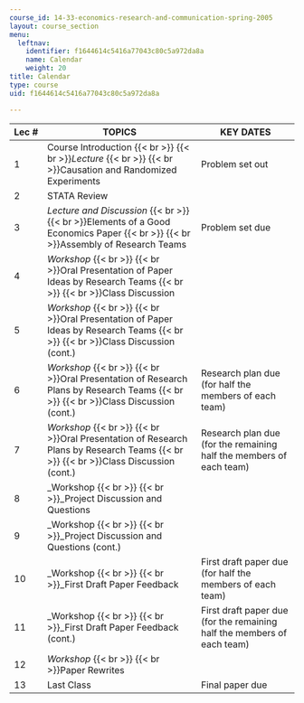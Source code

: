 ```yaml
---
course_id: 14-33-economics-research-and-communication-spring-2005
layout: course_section
menu:
  leftnav:
    identifier: f1644614c5416a77043c80c5a972da8a
    name: Calendar
    weight: 20
title: Calendar
type: course
uid: f1644614c5416a77043c80c5a972da8a

---
```


| Lec # | TOPICS | KEY DATES |
| --- | --- | --- |
| 1 | Course Introduction  {{< br >}}  {{< br >}}_Lecture_  {{< br >}}  {{< br >}}Causation and Randomized Experiments | Problem set out |
| 2 | STATA Review | &nbsp; |
| 3 | _Lecture and Discussion_  {{< br >}}  {{< br >}}Elements of a Good Economics Paper  {{< br >}}  {{< br >}}Assembly of Research Teams | Problem set due |
| 4 | _Workshop_  {{< br >}}  {{< br >}}Oral Presentation of Paper Ideas by Research Teams  {{< br >}}  {{< br >}}Class Discussion | &nbsp; |
| 5 | _Workshop_  {{< br >}}  {{< br >}}Oral Presentation of Paper Ideas by Research Teams  {{< br >}}  {{< br >}}Class Discussion (cont.) | &nbsp; |
| 6 | _Workshop_  {{< br >}}  {{< br >}}Oral Presentation of Research Plans by Research Teams  {{< br >}}  {{< br >}}Class Discussion (cont.) | Research plan due (for half the members of each team) |
| 7 | _Workshop_  {{< br >}}  {{< br >}}Oral Presentation of Research Plans by Research Teams  {{< br >}}  {{< br >}}Class Discussion (cont.) | Research plan due (for the remaining half the members of each team) |
| 8 | _Workshop  {{< br >}}  {{< br >}}_Project Discussion and Questions | &nbsp; |
| 9 | _Workshop  {{< br >}}  {{< br >}}_Project Discussion and Questions (cont.) | &nbsp; |
| 10 | _Workshop  {{< br >}}  {{< br >}}_First Draft Paper Feedback | First draft paper due (for half the members of each team) |
| 11 | _Workshop  {{< br >}}  {{< br >}}_First Draft Paper Feedback (cont.) | First draft paper due (for the remaining half the members of each team) |
| 12 | _Workshop_  {{< br >}}  {{< br >}}Paper Rewrites | &nbsp; |
| 13 | Last Class | Final paper due
